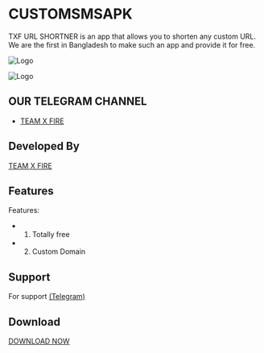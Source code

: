 # CUSTOMSMSAPK

  TXF URL SHORTNER is an app that allows you to shorten any custom URL. We are the first in Bangladesh to make such an app and provide it for free.

   

 ![Logo](Screenshot_20221126-111728.jpg) 

 ![Logo](Screenshot_20221126-111358.jpg)

  

  

  

 ## OUR TELEGRAM CHANNEL

  

 - [TEAM X FIRE](https://t.me/TXF2022) 

  

  

 ## Developed By

  

  

 <a href="https://www.facebook.com/team.x.fire.official">TEAM X FIRE</a> 

  

  

 ## Features 

  

  

  

 Features:  

 - 1) Totally free

 - 2) Custom Domain

  

  

  

  

 ## Support 

  

 For support <a href="https://t.me/CyberExpertMamun">(Telegram)</a>

  

  

 ## Download  

 <a href="https://github.com/teamxfire/TXF-URL-SHORTNER/raw/main/TXF%20URL%20SHORTNER.apk">DOWNLOAD NOW</a> 

 


